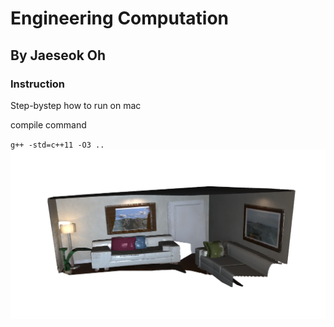 # Engineering Computation

## By Jaeseok Oh

### Instruction

Step-bystep how to run on mac


compile command

`g++ -std=c++11 -O3 ..`
![Test Image 1](figures/ex1.png)
